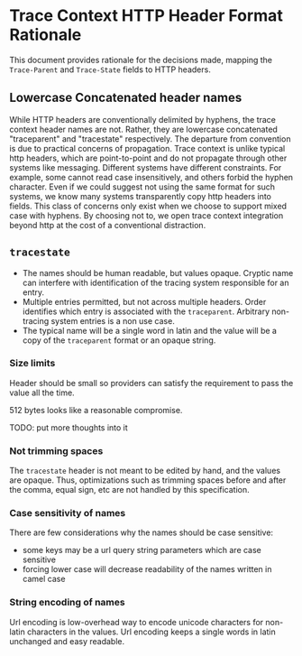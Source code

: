 #  Trace Context HTTP Header Format Rationale

This document provides rationale for the decisions made, mapping the
`Trace-Parent` and `Trace-State` fields to HTTP headers.

## Lowercase Concatenated header names
While HTTP headers are conventionally delimited by hyphens, the trace context
header names are not. Rather, they are lowercase concatenated "traceparent" and
"tracestate" respectively. The departure from convention is due to practical
concerns of propagation. Trace context is unlike typical http headers, which
are point-to-point and do not propagate through other systems like messaging.
Different systems have different constraints. For example, some cannot read
case insensitively, and others forbid the hyphen character. Even if we could
suggest not using the same format for such systems, we know many systems transparently
copy http headers into fields. This class of concerns only exist when we choose
to support mixed case with hyphens. By choosing not to, we open trace context
integration beyond http at the cost of a conventional distraction.

## `tracestate`

- The names should be human readable, but values opaque. Cryptic name can
interfere with identification of the tracing system responsible for an entry.
- Multiple entries permitted, but not across multiple headers. Order identifies which entry is associated with the `traceparent`. Arbitrary non-tracing system entries is a non use case.
- The typical name will be a single word in latin and the value will be a
copy of the `traceparent` format or an opaque string.

### Size limits

Header should be small so providers can satisfy the requirement to pass the value all the time.

512 bytes looks like a reasonable compromise.

TODO: put more thoughts into it

### Not trimming spaces

The `tracestate` header is not meant to be edited by hand, and the values
are opaque. Thus, optimizations such as trimming spaces before and
after the comma, equal sign, etc are not handled by this specification.

### Case sensitivity of names

There are few considerations why the names should be case sensitive:
- some keys may be a url query string parameters which are case sensitive
- forcing lower case will decrease readability of the names written in camel case

### String encoding of names

Url encoding is low-overhead way to encode unicode characters for non-latin characters in the 
values. Url encoding keeps a single words in latin unchanged and easy readable.
